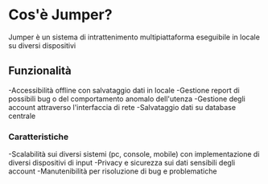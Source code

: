 # Cos'è Jumper?

Jumper è un sistema di intrattenimento multipiattaforma eseguibile in locale su diversi dispositivi

## Funzionalità

-Accessibilità offline con salvataggio dati in locale
-Gestione report di possibili bug o del comportamento anomalo dell'utenza
-Gestione degli account attraverso l'interfaccia di rete
-Salvataggio dati su database centrale


### Caratteristiche

-Scalabilità sui diversi sistemi (pc, console, mobile) con implementazione di diversi dispositivi di input
-Privacy e sicurezza sui dati sensibili degli account
-Manutenibilità per risoluzione di bug e problematiche